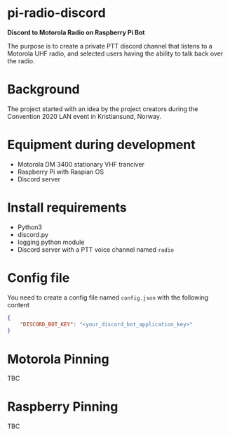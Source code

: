 # pi-radio-discord
**Discord to Motorola Radio on Raspberry Pi Bot**

The purpose is to create a private PTT discord channel that listens to a Motorola UHF radio,
and selected users having the ability to talk back over the radio. 

# Background

The project started with an idea by the project creators during the Convention 2020 LAN event
in Kristiansund, Norway. 

# Equipment during development

* Motorola DM 3400 stationary VHF tranciver
* Raspberry Pi with Raspian OS
* Discord server

# Install requirements

* Python3
* discord.py
* logging python module
* Discord server with a PTT voice channel named `radio`

# Config file

You need to create a config file named `config.json` with the following content
```json
{
    "DISCORD_BOT_KEY": "<your_discord_bot_application_key>"
}
```

# Motorola Pinning

TBC

# Raspberry Pinning

TBC

